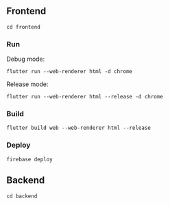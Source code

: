 ## Frontend

```
cd frontend
```


### Run

Debug mode:
```
flutter run --web-renderer html -d chrome
```

Release mode:
```
flutter run --web-renderer html --release -d chrome
```

### Build

```
flutter build web --web-renderer html --release
```

### Deploy

```
firebase deploy
```

## Backend

```
cd backend
```
